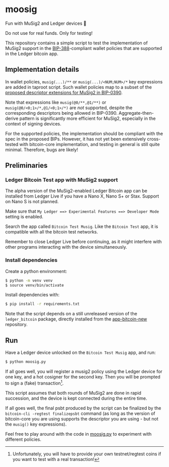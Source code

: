 # moosig

Fun with MuSig2 and Ledger devices 🎵

Do not use for real funds. Only for testing!

This repository contains a simple script to test the implementation of MuSig2 support in the [BIP-388](https://github.com/bitcoin/bips/blob/master/bip-0388.mediawiki)-compliant wallet policies that are supported in the Ledger bitcoin app.

## Implementation details

In wallet policies, `musig(...)/**` or `musig(...)/<NUM;NUM>/*` key expressions are added in taproot script. Such wallet policies map to a subset of the [proposed descriptor extensions for MuSig2 in BIP-0390](https://github.com/bitcoin/bips/blob/master/bip-0390.mediawiki).

Note that expressions like `musig(@0/**,@1/**)` or `musig(@0/<0;1>/*,@1/<0;1>/*)` are _not_ supported, despite the corresponding descriptors being allowed in BIP-0390. Aggregate-then-derive pattern is significantly more efficient for MuSig2, especially in the context of signing devices.

For the supported policies, the implementation should be compliant with the spec in the proposed BIPs. However, it has not yet been extensively cross-tested with bitcoin-core implementation, and testing in general is still quite minimal. Therefore, bugs are likely!

## Preliminaries

### Ledger Bitcoin Test app with MuSig2 support

The alpha version of the MuSig2-enabled Ledger Bitcoin app can be installed from Ledger Live if you have a Nano X, Nano S+ or Stax. Support on Nano S is not planned.

Make sure that `My Ledger ==> Experimental Features ==> Developer Mode` setting is enabled.

Search the app called `Bitcoin Test Musig`. Like the `Bitcoin Test` app, it is compatible with all the bitcoin test networks.

Remember to close Ledger Live before continuing, as it might interfere with other programs interacting with the device simultaneously.

### Install dependencies

Create a python environment:

```bash
$ python -m venv venv
$ source venv/bin/activate
```

Install dependencies with:

```bash
$ pip install -r requirements.txt
```

Note that the script depends on a still unreleased version of the `ledger_bitcoin` package, directly installed from the [app-bitcoin-new](https://github.com/LedgerHQ/app-bitcoin-new/tree/musig) repository.

## Run

Have a Ledger device unlocked on the `Bitcoin Test Musig` app, and run:

```bash
$ python moosig.py
```

If all goes well, you will register a musig2 policy using the Ledger device for one key, and a hot cosigner for the second key. Then you will be prompted to sign a (fake) transaction[^1].

This script assumes that both rounds of MuSig2 are done in rapid succession, and the device is kept connected during the entire time.

If all goes well, the final psbt produced by the script can be finalized by the `bitcoin-cli -regtest finalizepsbt` command (as long as the version of bitcoin-core you are using supports the descriptor you are using - but not the `musig()` key expressions).

Feel free to play around with the code in [moosig.py](moosig.py) to experiment with different policies.

[^1]: Unfortunately, you will have to provide your own testnet/regtest coins if you want to test with a real transaction!</footnote>
